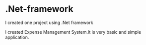 # .Net-framework
I created one project using .Net framework

I created Expense Management System.It is very basic and simple application. 
